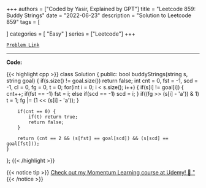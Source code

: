 
+++
authors = ["Coded by Yasir, Explained by GPT"]
title = "Leetcode 859: Buddy Strings"
date = "2022-06-23"
description = "Solution to Leetcode 859"
tags = [
    
]
categories = [
    "Easy"
]
series = ["Leetcode"]
+++



[`Problem Link`](https://leetcode.com/problems/buddy-strings/description/)

---

**Code:**

{{< highlight cpp >}}
class Solution {
public:
    bool buddyStrings(string s, string goal) {
        if(s.size() != goal.size()) return false;
        int cnt = 0, fst = -1, scd = -1, cl = 0, fg = 0, t = 0;
        for(int i = 0; i < s.size(); i++) {
            if(s[i] != goal[i]) {
                cnt++;
                if(fst == -1) fst = i;
                else if(scd == -1) scd = i;
            }
            if((fg >> (s[i] - 'a')) & 1) t = 1;
            fg |= (1 << (s[i] - 'a'));
        }
        
        if(cnt == 0) {
            if(t) return true;
            return false;
        }

        return (cnt == 2 && (s[fst] == goal[scd]) && (s[scd] == goal[fst]));
    }
};
{{< /highlight >}}


{{< notice tip >}}
[Check out my Momentum Learning course at Udemy! 🚀 "](https://www.udemy.com/course/blind-75-the-data-structures-and-algorithms-essentials/)
{{< /notice >}}

